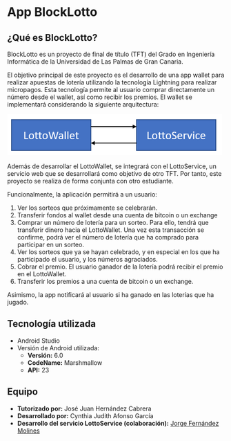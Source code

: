 # App BlockLotto

## ¿Qué es BlockLotto?
BlockLotto es un proyecto de final de título (TFT) del Grado en Ingeniería Informática de la Universidad de Las Palmas de Gran Canaria. 

El objetivo principal de este proyecto es el desarrollo de una app wallet para realizar
apuestas de lotería utilizando la tecnología Lightning para realizar micropagos. Esta
tecnología permite al usuario comprar directamente un número desde el wallet, así como
recibir los premios. El wallet se implementará considerando la siguiente arquitectura:

![esquema](https://github.com/CynthiaAG/BlockLotto/blob/master/esquema.png)

Además de desarrollar el LottoWallet, se integrará con el LottoService, un servicio web que
se desarrollará como objetivo de otro TFT. Por tanto, este proyecto se realiza de forma
conjunta con otro estudiante. 

Funcionalmente, la aplicación permitirá a un usuario:
1. Ver los sorteos que próximamente se celebrarán.
2. Transferir fondos al wallet desde una cuenta de bitcoin o un exchange
3. Comprar un número de lotería para un sorteo. Para ello, tendrá que transferir dinero
hacia el LottoWallet. Una vez esta transacción se confirme, podrá ver el número de
lotería que ha comprado para participar en un sorteo.
4. Ver los sorteos que ya se hayan celebrado, y en especial en los que ha participado el usuario, y los números agraciados.
5. Cobrar el premio. El usuario ganador de la lotería podrá recibir el premio en el
LottoWallet.
6. Transferir los premios a una cuenta de bitcoin o un exchange.

Asimismo, la app notificará al usuario si ha ganado en las loterías que ha jugado.


## Tecnología utilizada
* Android Studio 
* Versión de Android utilizada:
  + **Versión:** 6.0
  + **CodeName:** Marshmallow
  + **API:** 23

## Equipo

* **Tutorizado por:** José Juan Hernández Cabrera
* **Desarrollado por:** Cynthia Judith Afonso García
* **Desarrollo del servicio LottoService (colaboración):** [Jorge Fernández Molines](https://github.com/kovutech/BlockLotto)
